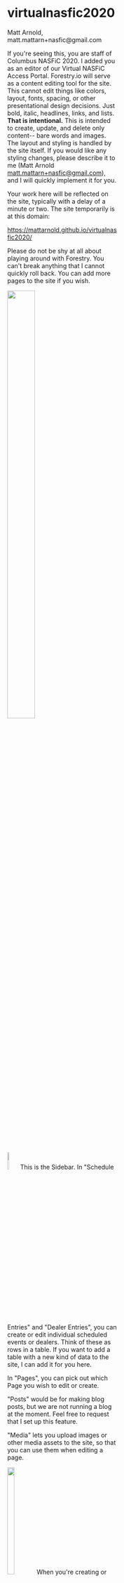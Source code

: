 # virtualnasfic2020
<div style="width: 50%">
Matt Arnold, matt.mattarn+nasfic@gmail.com

If you're seeing this, you are staff of Columbus NASFiC 2020. I added you as an editor of our Virtual NASFiC Access Portal. Forestry.io will serve as a content editing tool for the site. This cannot edit things like colors, layout, fonts, spacing, or other presentational design decisions. Just bold, italic, headlines, links, and lists. **That is intentional.** This is intended to create, update, and delete only content-- bare words and images. The layout and styling is handled by the site itself. If you would like any styling changes, please describe it to me (Matt Arnold matt.mattarn+nasfic@gmail.com), and I will quickly implement it for you.

Your work here will be reflected on the site, typically with a delay of a minute or two. The site temporarily is at this domain:

https://mattarnold.github.io/virtualnasfic2020/

Please do not be shy at all about playing around with Forestry. You can't break anything that I cannot quickly roll back. You can add more pages to the site if you wish.

<img src="https://mattarnold.github.io/virtualnasfic2020/assets/images/forestry_overview_screenshot.png" width="50%" />

<img src="https://mattarnold.github.io/virtualnasfic2020/assets/images/forestry_sidebar_screenshot.png" width="10%" float="left" /> This is the Sidebar. In "Schedule Entries" and "Dealer Entries", you can create or edit individual scheduled events or dealers. Think of these as rows in a table. If you want to add a table with a new kind of data to the site, I can add it for you here.

In "Pages", you can pick out which Page you wish to edit or create.

"Posts" would be for making blog posts, but we are not running a blog at the moment. Feel free to request that I set up this feature.

"Media" lets you upload images or other media assets to the site, so that you can use them when editing a page.

<img src="https://mattarnold.github.io/virtualnasfic2020/assets/images/forestry_fields_screenshot.png" width="25%" float="left" /> When you're creating or editing a Page, be sure to read and follow the explanatory instruction labels that I wrote on all these fields. For example, in "Category", you have to type the word "pages".

<img src="https://mattarnold.github.io/virtualnasfic2020/assets/images/forestry_editor_screenshot.png" width="25%" float="left" /> You can just type into this whole area, and select part or all of what you've typed. It's a typical text editor. The large font line at the top is part of the editor too. It's set to be a headline paragraph.

A quick way to create a bulleted list is to start a line with a dash, then a space.

<img src="https://mattarnold.github.io/virtualnasfic2020/assets/images/forestry_editor_screenshot.png" width="25%" float="left" /> This toolbar will make your text selection in the editor into bold, italic, a hyperlink, or a list.

You can click the { } button to see some snippets I set up for you. Snippets are basically macros with some parts where you need to type in the specifics. Let me know if there are any repetitive bits of text that you would like me to set up as a snippet.

Click the image button to add an image. Remember that you need to go to the sidebar and click "Media" to upload your image.

<img src="https://mattarnold.github.io/virtualnasfic2020/assets/images/forestry_save_screenshot.png" width="25%" float="left" /> If we published a page, and you turn "Draft" to "ON", the page no longer appears on the site.

If you do some work on a published page, but you don't want the work to appear on the site yet, don't turn on "Draft", or the page would be invisible on the site. Instead, just leave this editor without clicking the "Save" button. Never fear-- Forestry saved your work for you automatically. The next time you come back to the editor for this page, Forestry will ask you if you wish to restore your work here,or discard it.

"Preview" is currently broken. I'm working with Forestry support to find out why.

Do you know Markdown? It's what you use when writing a Reddit comment, to add bold and italic and whatnot. This entire system is secretly converting your work to Markdown for you. If you prefer to type Markdown directly, click the three-dot symbol in the upper right, and from the menu, choose "Raw Editor".
</div>